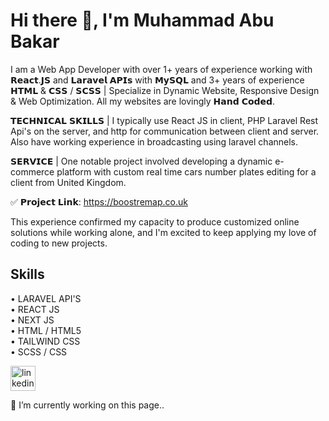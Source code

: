 # Hi there 👋, I'm Muhammad Abu Bakar
I am a Web App Developer with over 1+ years of experience working with 𝗥𝗲𝗮𝗰𝘁.𝗝𝗦 and 𝗟𝗮𝗿𝗮𝘃𝗲𝗹 𝗔𝗣𝗜𝘀 with 𝗠𝘆𝗦𝗤𝗟 and 3+ years of experience 𝗛𝗧𝗠𝗟 & 𝗖𝗦𝗦 / 𝗦𝗖𝗦𝗦 | Specialize in Dynamic Website, Responsive Design & Web Optimization. All my websites are lovingly 𝗛𝗮𝗻𝗱 𝗖𝗼𝗱𝗲𝗱.

𝗧𝗘𝗖𝗛𝗡𝗜𝗖𝗔𝗟 𝗦𝗞𝗜𝗟𝗟𝗦 | I typically use React JS in client, PHP Laravel Rest Api's on the server, and http for communication between client and server. Also have working experience in broadcasting using laravel channels.

𝗦𝗘𝗥𝗩𝗜𝗖𝗘 | One notable project involved developing a dynamic e-commerce platform with custom real time cars number plates editing for a client from United Kingdom.

✅ 𝗣𝗿𝗼𝗷𝗲𝗰𝘁 𝗟𝗶𝗻𝗸: https://boostremap.co.uk

This experience confirmed my capacity to produce customized online solutions while working alone, and I'm excited to keep applying my love of coding to new projects.

## Skills
• LARAVEL API'S<br>
• REACT JS<br>
• NEXT JS<br>
• HTML / HTML5<br>
• TAILWIND CSS<br>
• SCSS / CSS<br>

[<img src='https://cdn.jsdelivr.net/npm/simple-icons@3.0.1/icons/linkedin.svg' alt='linkedin' height='40'>](https://www.linkedin.com/in/muhammad-abubakar-b238a5298/)  

🔭 I’m currently working on this page..
<!--
**abubakar-sarwar/abubakar-sarwar** is a ✨ _special_ ✨ repository because its `README.md` (this file) appears on your GitHub profile.

Here are some ideas to get you started:

- 🔭 I’m currently working on ...
- 🌱 I’m currently learning ...
- 👯 I’m looking to collaborate on ...
- 🤔 I’m looking for help with ...
- 💬 Ask me about ...
- 📫 How to reach me: ...
- 😄 Pronouns: ...
- ⚡ Fun fact: ...
-->
